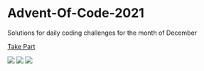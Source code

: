 # Advent-Of-Code-2021

Solutions for daily coding challenges for the month of December

[Take Part](https://adventofcode.com/2021)

![](https://img.shields.io/badge/day%20📅-10-blue)
![](https://img.shields.io/badge/stars%20⭐-19-yellow)
![](https://img.shields.io/badge/days%20completed-9-red)
